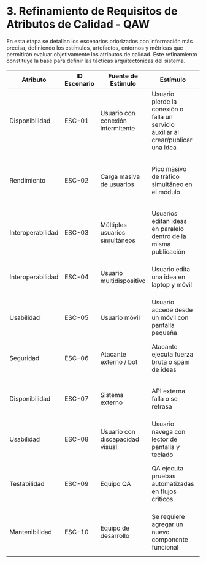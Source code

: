 # 3. Refinamiento de Requisitos de Atributos de Calidad - QAW

En esta etapa se detallan los escenarios priorizados con información más precisa, definiendo los estímulos, artefactos, entornos y métricas que permitirán evaluar objetivamente los atributos de calidad. Este refinamiento constituye la base para definir las tácticas arquitectónicas del sistema.

| Atributo | ID Escenario | Fuente de Estímulo | Estímulo | Artefacto | Entorno | Respuesta | Medida de Respuesta | Comentario |
|-----------|--------------|--------------------|-----------|------------|----------|------------|----------------------|-------------|
| Disponibilidad | ESC-01 | Usuario con conexión intermitente | Usuario pierde la conexión o falla un servicio auxiliar al crear/publicar una idea | Módulo de Publicación de Ideas | Uso normal con conexión inestable | El sistema autoguarda y recupera el borrador al reconectarse, notificando al usuario | Recuperación en ≤ 5 s tras reconexión | Evita pérdida de trabajo, crítico para la confianza del usuario. |
| Rendimiento | ESC-02 | Carga masiva de usuarios | Pico masivo de tráfico simultáneo en el módulo | Servidor principal del Módulo de Publicación de Ideas | Evento de alta concurrencia | El sistema escala horizontalmente manteniendo tiempos de respuesta aceptables | Disponibilidad ≥ 90 % | Garantiza confiabilidad del servicio en momentos críticos. |
| Interoperabilidad | ESC-03 | Múltiples usuarios simultáneos | Usuarios editan ideas en paralelo dentro de la misma publicación | Interfaz gráfica del Módulo de Publicación de Ideas | Sesión en tiempo real con más de 20 usuarios | Cambios sincronizados en tiempo real con resolución de conflictos | Propagación de cambios ≤ 1 s | Clave para la colaboración fluida y productividad del equipo. |
| Interoperabilidad | ESC-04 | Usuario multidispositivo | Usuario edita una idea en laptop y móvil | Mecanismo de autenticación de usuarios del módulo | Cambio de dispositivo (ej. móvil ↔ laptop) | El sistema sincroniza los datos y garantiza consistencia | Actualización ≤ 2 s | Asegura una experiencia fluida entre dispositivos. |
| Usabilidad | ESC-05 | Usuario móvil | Usuario accede desde un móvil con pantalla pequeña | API de integración del Módulo de Publicación de Ideas | Pantallas menores a 6″ | Interfaz responsive sin pérdida de funcionalidades | 100 % de funciones accesibles | Fundamental para adopción multiplataforma. |
| Seguridad | ESC-06 | Atacante externo / bot | Atacante ejecuta fuerza bruta o spam de ideas | Servidor de procesamiento de ideas | Acceso externo no autorizado | El sistema bloquea, detecta y registra los intentos | Bloqueo ≤ 2 s, registro en bitácora | Protege los datos y reputación de la plataforma. |
| Disponibilidad | ESC-07 | Sistema externo | API externa falla o se retrasa | Código fuente del Módulo de Publicación de Ideas | Dependencia activa de terceros | El sistema aísla la falla, muestra mensaje y reintenta la operación | Reintento ≤ 5 s, resto del sistema operativo | Minimiza impacto de servicios externos. |
| Usabilidad | ESC-08 | Usuario con discapacidad visual | Usuario navega con lector de pantalla y teclado | Base de datos del Módulo de Publicación de Ideas | Uso con lectores compatibles | Navegación completa y cumplimiento de estándares WCAG 2.1 AA | Cumplimiento total de accesibilidad | Garantiza inclusión y acceso universal. |
| Testabilidad | ESC-09 | Equipo QA | QA ejecuta pruebas automatizadas en flujos críticos | Entorno de pruebas del Módulo de Publicación de Ideas | Ejecución en ambiente de staging | Sistema soporta datos simulados, logs completos y trazabilidad | Respuesta ≤ 2 s por caso, cobertura de logs = 100 % | Permite detección temprana de defectos y asegura calidad continua. |
| Mantenibilidad | ESC-10 | Equipo de desarrollo | Se requiere agregar un nuevo componente funcional | Ciclo de evolución del sistema | Integración de nuevo módulo | Sistema integra cambios con bajo impacto y refactorización mínima | Integración ≤ 3 días, refactorización < 5 % | Facilita evolución sostenida y reduce riesgo en despliegues futuros. |
